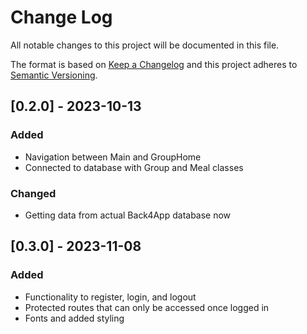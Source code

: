 
# Change Log
All notable changes to this project will be documented in this file.
 
The format is based on [Keep a Changelog](http://keepachangelog.com/)
and this project adheres to [Semantic Versioning](http://semver.org/).
 
## [0.2.0] - 2023-10-13
 
### Added

- Navigation between Main and GroupHome
- Connected to database with Group and Meal classes
 
### Changed
  
- Getting data from actual Back4App database now

## [0.3.0] - 2023-11-08
 
### Added

- Functionality to register, login, and logout
- Protected routes that can only be accessed once logged in
- Fonts and added styling